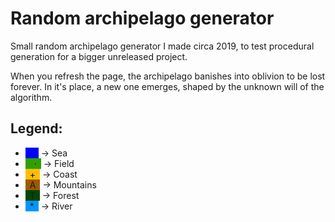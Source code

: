 # Random archipelago generator
Small random archipelago generator I made circa 2019, to test procedural generation for a bigger unreleased project.

When you refresh the page, the archipelago banishes into oblivion to be lost forever. In it's place, a new one emerges, shaped by the unknown will of the algorithm.

## Legend:
- <span style="background-color:rgb(0, 0, 255)">   </span> -> Sea
- <span style="background-color:rgb(46, 160, 0)">  · </span> -> Field
- <span style="background-color:rgb(255, 190, 0); color:black"> + </span> -> Coast
- <span style="background-color:rgb(157, 90, 0)"> A </span> -> Mountains
- <span style="background-color:rgb(0, 71, 4)"> T </span> -> Forest
- <span style="background-color:rgb(0, 150, 255)"> * </span> -> River